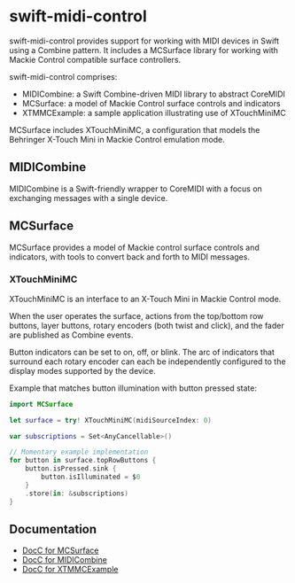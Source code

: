 # swift-midi-control

swift-midi-control provides support for working with MIDI devices in Swift
using a Combine pattern. It includes a MCSurface library for working with
Mackie Control compatible surface controllers.

swift-midi-control comprises:

- MIDICombine: a Swift Combine-driven MIDI library to abstract CoreMIDI
- MCSurface: a model of Mackie Control surface controls and indicators
- XTMMCExample: a sample application illustrating use of XTouchMiniMC

MCSurface includes XTouchMiniMC, a configuration that models the
Behringer X-Touch Mini in Mackie Control emulation mode.


## MIDICombine

MIDICombine is a Swift-friendly wrapper to CoreMIDI with a focus on
exchanging messages with a single device.

## MCSurface

MCSurface provides a model of Mackie control surface controls and
indicators, with tools to convert back and forth to MIDI messages.

### XTouchMiniMC

XTouchMiniMC is an interface to an X-Touch Mini in Mackie Control mode.

When the user operates the surface, actions from the top/bottom row buttons,
layer buttons, rotary encoders (both twist and click), and the
fader are published as Combine events.

Button indicators can be set to on, off, or blink. The arc of indicators
that surround each rotary encoder can each be independently configured
to the display modes supported by the device.

Example that matches button illumination with button pressed state:

```swift
import MCSurface

let surface = try! XTouchMiniMC(midiSourceIndex: 0)

var subscriptions = Set<AnyCancellable>()

// Momentary example implementation
for button in surface.topRowButtons {
    button.isPressed.sink {
        button.isIlluminated = $0
    }
    .store(in: &subscriptions)
}
```

## Documentation

- [DocC for MCSurface](https://didactek.github.io/swift-midi-control/MCSurface/documentation/mcsurface)
- [DocC for MIDICombine](https://didactek.github.io/swift-midi-control/MIDICombine/documentation/midicombine)
- [DocC for XTMMCExample](https://didactek.github.io/swift-midi-control/XTMMCExample/documentation/xtmmcexample)

